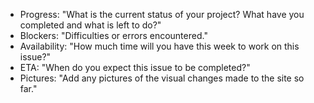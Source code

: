 * Progress: "What is the current status of your project? What have you completed and what is left to do?"
* Blockers: "Difficulties or errors encountered."
* Availability: "How much time will you have this week to work on this issue?"
* ETA: "When do you expect this issue to be completed?"
* Pictures: "Add any pictures of the visual changes made to the site so far."
